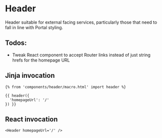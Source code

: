 # Header

Header suitable for external facing services, particularly those that need to fall in line with Portal styling.

## Todos:
- Tweak React component to accept Router links instead of just string hrefs for the homepage URL

## Jinja invocation

    {% from 'components/header/macro.html' import header %}
    
    {{ header({
      'homepageUrl': '/'
    }) }}


## React invocation

    <Header homepageUrl='/' />

